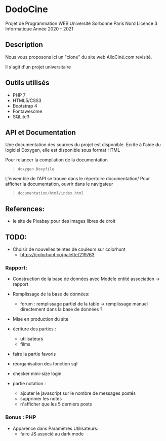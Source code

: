 # DodoCine

Projet de Programmation WEB 
Université Sorbonne Paris Nord 
Licence 3 Informatique
Année 2020 - 2021

## Description

Nous vous proposons ici un "clone" du site web AlloCiné.com revisité. 

Il s'agit d'un projet universitaire

## Outils utilisés

* PHP 7
* HTML5/CSS3
* Bootstrap 4
* Fontawesome
* SQLite3

## API et Documentation

Une documentation des sources du projet est disponible. Ecrite à l'aide du logiciel Doxygen, elle est disponible sous format HTML

Pour relancer la compilation de la documentation
> ```doxygen Doxyfile```


L'ensemble de l'API se trouve dans le répertoire documentation/
Pour afficher la documentation, ouvrir dans le navigateur
> ```documentation/html/index.html```

## References:

* le site de Pixabay pour des images libres de droit

## TODO:

* Choisir de nouvelles teintes de couleurs sur colorhunt
	* https://colorhunt.co/palette/219763


### Rapport:
* Construction de la base de données avec Modele entité association -> rapport
* Remplissage de la base de données:
	* forum : remplissage partiel de la table -> remplissage manuel directement dans la base de données ?

* Mise en production du site

* écriture des parties :
    * utilisateurs
    * films

* faire la partie favoris

* réorganisation des fonction sql 

* checker mini-size login

* partie notation :
    * ajouter le javascript sur le nombre de messages postés
    * supprimer les notes 
    * n'afficher que les 5 derniers posts


### Bonus : PHP
* Apparence dans Paramètres Utilisateurs:
	* faire JS associé au dark mode




